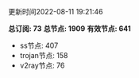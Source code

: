 更新时间2022-08-11 19:21:46

**总订阅: 73**
**总节点: 1909**
**有效节点: 641**
- ss节点: 407
- trojan节点: 158
- v2ray节点: 76
